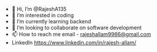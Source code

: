 - 👋 Hi, I’m @RajeshA135
- 👀 I’m interested in coding
- 🌱 I’m currently learning backend
- 💞️ I’m looking to collaborate on software development
- 📫 How to reach me email - rajeshallam9966@gmail.com 
- LinkedIn https://www.linkedin.com/in/rajesh-allam/

<!---
RajeshA135/RajeshA135 is a ✨ special ✨ repository because its `README.md` (this file) appears on your GitHub profile.
You can click the Preview link to take a look at your changes.
--->
